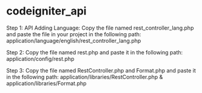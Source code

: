 # codeigniter_api
Step 1: API Adding Language: Copy the file named rest_controller_lang.php and paste the file in your project in the following path: 
 application/language/english/rest_controller_lang.php 

Step 2: Copy the file named rest.php and paste it in the following path: application/config/rest.php

Step 3: Copy the file named RestController.php and Format.php and paste it in the following path: application/libraries/RestController.php & application/libraries/Format.php
